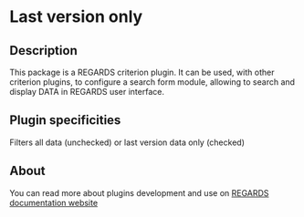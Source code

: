 # Last version only

## Description

This package is a REGARDS criterion plugin. It can be used, with other criterion plugins, to configure a search form module, allowing to search and display DATA in REGARDS user interface.

## Plugin specificities

Filters all data (unchecked) or last version data only (checked)

## About

You can read more about plugins development and use on [REGARDS documentation website](https://regardsoss.github.io/frontend/plugins/plugins/#section=frontend)
